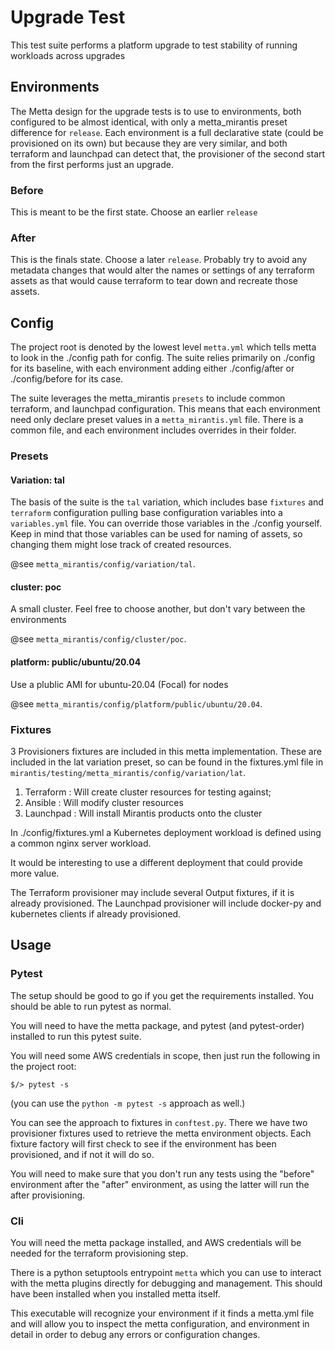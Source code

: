 # Upgrade Test

This test suite performs a platform upgrade to test stability of running
workloads across upgrades

## Environments

The Metta design for the upgrade tests is to use to environments, both configured
to be almost identical, with only a metta_mirantis preset difference for
`release`.
Each environment is a full declarative state (could be provisioned on its own)
but because they are very similar, and both terraform and launchpad can detect
that, the provisioner of the second start from the first performs just an upgrade.

### Before

This is meant to be the first state.  Choose an earlier `release`

### After

This is the finals state.  Choose a later `release`.  Probably try to avoid any
metadata changes that would alter the names or settings of any terraform assets
as that would cause terraform to tear down and recreate those assets.

## Config

The project root is denoted by the lowest level `metta.yml` which tells metta
to look in the ./config path for config.  The suite relies primarily on ./config
for its baseline, with each environment  adding either ./config/after or
./config/before for its case.

The suite leverages the metta_mirantis `presets` to include common terraform,
and launchpad configuration.  This means that each environment need only declare
preset values in a `metta_mirantis.yml` file.  There is a common file, and each
environment includes overrides in their folder.

### Presets

#### Variation: tal

The basis of the suite is the `tal` variation, which includes base `fixtures`
and `terraform` configuration pulling base configuration variables into a
`variables.yml` file.  You can override those variables in the ./config
yourself.
Keep in mind that those variables can be used for naming of assets, so changing
them might lose track of created resources.

@see `metta_mirantis/config/variation/tal`.

#### cluster: poc

A small cluster.  Feel free to choose another, but don't vary between the
environments

@see `metta_mirantis/config/cluster/poc`.

#### platform: public/ubuntu/20.04

Use a plublic AMI for ubuntu-20.04 (Focal) for nodes

@see `metta_mirantis/config/platform/public/ubuntu/20.04`.

### Fixtures

3 Provisioners fixtures are included in this metta implementation.  These are
included in the lat variation preset, so can be found in the fixtures.yml file
in `mirantis/testing/metta_mirantis/config/variation/lat`.

1. Terraform : Will create cluster resources for testing against;
2. Ansible : Will modify cluster resources
3. Launchpad : Will install Mirantis products onto the cluster

In ./config/fixtures.yml a Kubernetes deployment workload is defined using a
common nginx server workload.

It would be interesting to use a different deployment that could provide more
value.

The Terraform provisioner may include several Output fixtures, if it is already
provisioned.
The Launchpad provisioner will include docker-py and kubernetes clients if
already provisioned.

## Usage

### Pytest

The setup should be good to go if you get the requirements installed.  You
should be able to run pytest as normal.

You will need to have the metta package, and pytest (and pytest-order) installed
to run this pytest suite.

You will need some AWS credentials in scope, then just run the following in
the project root:

```
$/> pytest -s
```

(you can use the `python -m pytest -s` approach as well.)

You can see the approach to fixtures in `conftest.py`.  There we have two
provisioner fixtures used to retrieve the metta environment objects. Each
fixture factory will first check to see if the environment has been provisioned,
and if not it will do so.

You will need to make sure that you don't run any tests using the "before"
environment after the "after" environment, as using the latter will run the
after provisioning.

### Cli

You will need the metta package installed, and AWS credentials will be needed
for the terraform provisioning step.

There is a python setuptools entrypoint `metta` which you can use to interact
with the metta plugins directly for debugging and management. This should have
been installed when you installed metta itself.

This executable will recognize your environment if it finds a metta.yml file and
will allow you to inspect the metta configuration, and environment in detail in
order to debug any errors or configuration changes.
